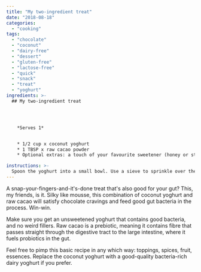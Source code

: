 ```yaml
---
title: "My two-ingredient treat"
date: "2018-08-18"
categories: 
  - "cooking"
tags: 
  - "chocolate"
  - "coconut"
  - "dairy-free"
  - "dessert"
  - "gluten-free"
  - "lactose-free"
  - "quick"
  - "snack"
  - "treat"
  - "yoghurt"
ingredients: >-
  ## My two-ingredient treat




    *Serves 1*


    * 1/2 cup x coconut yoghurt
    * 1 TBSP x raw cacao powder
    * Optional extras: a touch of your favourite sweetener (honey or stevia, for me), sprinkling of cacao nibs or dried coconut, fresh berries, orange zest, a pinch of spice or dash of flavour (cinnamon, cardamom, vanilla, peppermint essence), some nuts, pinch of sea salt. Or whatever other yummies you can think of

instructions: >-
  Spoon the yoghurt into a small bowl. Use a sieve to sprinkle over the cacao powder (otherwise you'll get clumps). Add in another extras, if using, then whip until smooth and serve.
---
```

A snap-your-fingers-and-it's-done treat that's also good for your gut? This, my friends, is it. Silky like mousse, this combination of coconut yoghurt and raw cacao will satisfy chocolate cravings and feed good gut bacteria in the process. Win-win.

Make sure you get an unsweetened yoghurt that contains good bacteria, and no weird fillers. Raw cacao is a prebiotic, meaning it contains fibre that passes straight through the digestive tract to the large intestine, where it fuels probiotics in the gut.

Feel free to pimp this basic recipe in any which way: toppings, spices, fruit, essences. Replace the coconut yoghurt with a good-quality bacteria-rich dairy yoghurt if you prefer.
